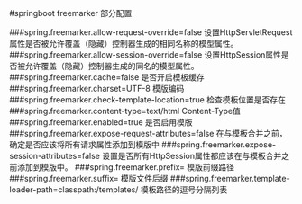 #springboot freemarker 部分配置

###spring.freemarker.allow-request-override=false 
设置HttpServletRequest属性是否被允许覆盖（隐藏）控制器生成的相同名称的模型属性。
###spring.freemarker.allow-session-override=false
设置HttpSession属性是否被允许覆盖（隐藏）控制器生成的同名的模型属性。
###spring.freemarker.cache=false
是否开启模板缓存
###spring.freemarker.charset=UTF-8
模版编码
###spring.freemarker.check-template-location=true 
检查模板位置是否存在
###spring.freemarker.content-type=text/html 
Content-Type值
###spring.freemarker.enabled=true 
是否启用模版
###spring.freemarker.expose-request-attributes=false 
在与模板合并之前，确定是否应该将所有请求属性添加到模版中
###spring.freemarker.expose-session-attributes=false
设置是否所有HttpSession属性都应该在与模板合并之前添加到模版中。
###spring.freemarker.prefix= 
模版前缀路径
###spring.freemarker.suffix= 
模版文件后缀
###spring.freemarker.template-loader-path=classpath:/templates/ 
模板路径的逗号分隔列表
